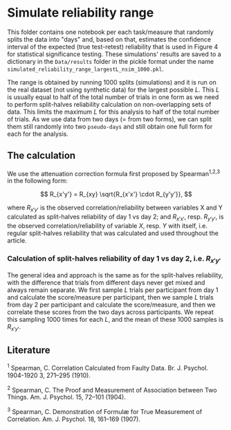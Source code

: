 # Simulate reliability range
 This folder contains one notebook per each task/measure that randomly splits the data into "days" and, based on that, estimates the confidence interval of the expected (true test-retest) reliability that is used in Figure 4 for statistical significance testing. These simulations' results are saved to a dictionary in the `Data/results` folder in the pickle format under the name `simulated_reliability_range_largestL_nsim_1000.pkl`. 
 
 The range is obtained by running 1000 splits (simulations) and it is run on the real dataset (not using synthetic data) for the largest possible $L$. This $L$ is usually equal to half of the total number of trials in one form as we need to perform split-halves reliability calculation on non-overlapping sets of data. This limits the maximum $L$ for this analysis to half of the total number of trials. As we use data from two days (= from two forms), we can split them still randomly into two `pseudo-days` and still obtain one full form for each for the analysis.
 
 ## The calculation
 We use the attenuation correction formula first proposed by Spearman<sup>1,2,3</sup> in the following form:

$$ R_{x'y'} = R_{xy} \sqrt{R_{x'x'} \cdot R_{y'y'}},  $$

where $R_{x'y'}$ is the observed correlation/reliability between variables X and Y calculated as split-halves reliability of day 1 vs day 2;  and $R_{x'x'}$, resp. $R_{y'y'}$,  is the observed correlation/reliability of variable $X$, resp. $Y$ with itself, i.e. regular split-halves reliability that was calculated and used throughout the article.

### Calculation of split-halves reliability of day 1 vs day 2, i.e. $R_{x'y'}$
The general idea and approach is the same as for the split-halves reliability, with the difference that trials from different days never get mixed and always remain separate. We first sample $L$ trials per participant from day 1 and calculate the score/measure per participant, then we sample $L$ trials from day 2 per participant and calculate the score/measure, and then we correlate these scores from the two days across participants. We repeat this sampling 1000 times for each $L$, and the mean of these 1000 samples is $R_{x'y'}$.


## Literature
<sup>1</sup> Spearman, C. Correlation Calculated from Faulty Data. Br. J. Psychol. 1904-1920 3, 271–295 (1910).

<sup>2</sup> Spearman, C. The Proof and Measurement of Association between Two Things. Am. J. Psychol. 15, 72–101 (1904).

<sup>3</sup>  Spearman, C. Demonstration of Formulæ for True Measurement of Correlation. Am. J. Psychol. 18, 161–169 (1907).
